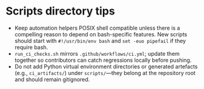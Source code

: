 # Scripts directory tips

- Keep automation helpers POSIX shell compatible unless there is a compelling
  reason to depend on bash-specific features. New scripts should start with
  `#!/usr/bin/env bash` and `set -euo pipefail` if they require bash.
- `run_ci_checks.sh` mirrors `.github/workflows/ci.yml`; update them together so
  contributors can catch regressions locally before pushing.
- Do not add Python virtual environment directories or generated artefacts
  (e.g., `ci_artifacts/`) under `scripts/`—they belong at the repository root
  and should remain gitignored.
